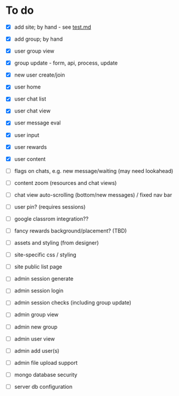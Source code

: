 # To do

- [x] add site; by hand - see [test.md](test.md)
- [x] add group; by hand
- [x] user group view
- [x] group update - form, api, process, update
- [x] new user create/join
- [x] user home
- [x] user chat list
- [x] user chat view
- [x] user message eval
- [x] user input
- [x] user rewards
- [x] user content
- [ ] flags on chats, e.g. new message/waiting (may need lookahead)
- [ ] content zoom (resources and chat views)
- [ ] chat view auto-scrolling (bottom/new messages) / fixed nav bar
- [ ] user pin? (requires sessions)
- [ ] google classrom integration??
- [ ] fancy rewards background/placement? (TBD)
- [ ] assets and styling (from designer)
- [ ] site-specific css / styling
- [ ] site public list page
- [ ] admin session generate
- [ ] admin session login
- [ ] admin session checks (including group update)
- [ ] admin group view
- [ ] admin new group
- [ ] admin user view
- [ ] admin add user(s)
- [ ] admin file upload support
- [ ] mongo database security
- [ ] server db configuration

